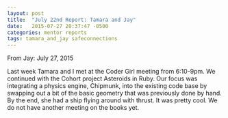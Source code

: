 ```yaml
---
layout: post
title:  "July 22nd Report: Tamara and Jay"
date:   2015-07-27 20:37:47 -0500
categories: mentor reports
tags: tamara_and_jay safeconnections 
---
```


From Jay: July 27, 2015

Last week Tamara and I met at the Coder Girl meeting from 6:10-9pm. We continued with the Cohort project Asteroids in Ruby. Our focus was integrating a physics engine, Chipmunk, into the existing code base by swapping out a bit of the basic geometry that was previously done by hand. By the end, she had a ship flying around with thrust. It was pretty cool. We do not have another meeting on the books yet.